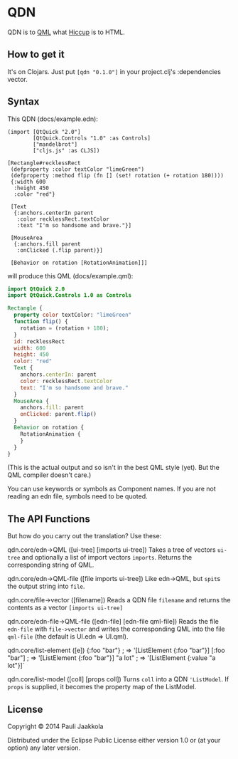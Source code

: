 QDN
===

QDN is to [QML](http://en.wikipedia.org/wiki/QML) what
[Hiccup](https://github.com/weavejester/hiccup) is to HTML.

How to get it
-------------

It's on Clojars. Just put `[qdn "0.1.0"]` in your project.clj's :dependencies
vector.

Syntax
------

This QDN (docs/example.edn):

```edn
(import [QtQuick "2.0"]
        [QtQuick.Controls "1.0" :as Controls]
        ["mandelbrot"]
        ["cljs.js" :as CLJS])

[Rectangle#recklessRect
 (defproperty :color textColor "limeGreen")
 (defproperty :method flip (fn [] (set! rotation (+ rotation 180))))
 {:width 600
  :height 450
  :color "red"}

 [Text
  {:anchors.centerIn parent
   :color recklessRect.textColor
   :text "I'm so handsome and brave."}]

 [MouseArea
  {:anchors.fill parent
   :onClicked (.flip parent)}]

 [Behavior on rotation [RotationAnimation]]]
```

will produce this QML (docs/example.qml):

```QML
import QtQuick 2.0
import QtQuick.Controls 1.0 as Controls

Rectangle {
  property color textColor: "limeGreen"
  function flip() {
    rotation = (rotation + 180);
  }
  id: recklessRect
  width: 600
  height: 450
  color: "red"
  Text {
    anchors.centerIn: parent
    color: recklessRect.textColor
    text: "I'm so handsome and brave."
  }
  MouseArea {
    anchors.fill: parent
    onClicked: parent.flip()
  }
  Behavior on rotation {
    RotationAnimation {
    }
  }
}

```

(This is the actual output and so isn't in the best QML style (yet). But the
QML compiler doesn't care.)

You can use keywords or symbols as Component names. If you are not reading
an edn file, symbols need to be quoted.

The API Functions
-----------------

But how do you carry out the translation? Use these:

qdn.core/edn->QML
([ui-tree] [imports ui-tree])
  Takes a tree of vectors `ui-tree` and optionally a list of import vectors
   `imports`. Returns the corresponding string of QML.

qdn.core/edn->QML-file
([file imports ui-tree])
  Like edn->QML, but `spit`s the output string into `file`.

qdn.core/file->vector
([filename])
  Reads a QDN file `filename` and returns the contents as a vector
   `[imports ui-tree]`

qdn.core/edn-file->QML-file
([edn-file] [edn-file qml-file])
  Reads the file `edn-file` with `file->vector` and writes the corresponding
   QML into the file `qml-file` (the default is UI.edn => UI.qml).

qdn.core/list-element
([e])
      {:foo "bar"} ; => '[ListElement {:foo "bar"}]
       [:foo "bar"] ; => '[ListElement {:foo "bar"}]
       "a lot" ; => '[ListElement {:value "a lot"}]`

qdn.core/list-model
([coll] [props coll])
  Turns `coll` into a QDN `'ListModel`. If `props` is supplied, it becomes the
   property map of the ListModel.

License
-------

Copyright © 2014 Pauli Jaakkola

Distributed under the Eclipse Public License either version 1.0 or (at
your option) any later version.
